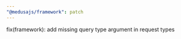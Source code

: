 ```yaml
---
"@medusajs/framework": patch
---
```


fix(framework): add missing query type argument in request types
